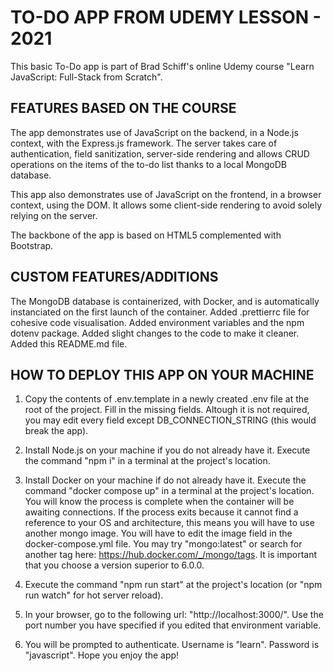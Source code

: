 # TO-DO APP FROM UDEMY LESSON - 2021

This basic To-Do app is part of Brad Schiff's online Udemy course "Learn JavaScript: Full-Stack from Scratch".

## FEATURES BASED ON THE COURSE

The app demonstrates use of JavaScript on the backend, in a Node.js context, with the Express.js framework.
The server takes care of authentication, field sanitization, server-side rendering and allows CRUD operations on the items of the to-do list thanks to a local MongoDB database.

This app also demonstrates use of JavaScript on the frontend, in a browser context, using the DOM. It allows some client-side rendering to avoid solely relying on the server.

The backbone of the app is based on HTML5 complemented with Bootstrap.

## CUSTOM FEATURES/ADDITIONS

The MongoDB database is containerized, with Docker, and is automatically instanciated on the first launch of the container.
Added .prettierrc file for cohesive code visualisation.
Added environment variables and the npm dotenv package.
Added slight changes to the code to make it cleaner.
Added this README.md file.

## HOW TO DEPLOY THIS APP ON YOUR MACHINE

1. Copy the contents of .env.template in a newly created .env file at the root of the project. Fill in the missing fields. Altough it is not required, you may edit every field except DB_CONNECTION_STRING (this would break the app).

2. Install Node.js on your machine if you do not already have it. Execute the command "npm i" in a terminal at the project's location.

3. Install Docker on your machine if do not already have it. Execute the command "docker compose up" in a terminal at the project's location. You will know the process is complete when the container will be awaiting connections.
   If the process exits because it cannot find a reference to your OS and architecture, this means you will have to use another mongo image. You will have to edit the image field in the docker-compose.yml file. You may try "mongo:latest" or search for another tag here: https://hub.docker.com/_/mongo/tags. It is important that you choose a version superior to 6.0.0.

4. Execute the command "npm run start" at the project's location (or "npm run watch" for hot server reload).

5. In your browser, go to the following url: "http://localhost:3000/". Use the port number you have specified if you edited that environment variable.

6. You will be prompted to authenticate. Username is "learn". Password is "javascript". Hope you enjoy the app!
